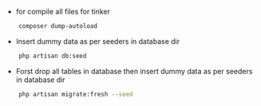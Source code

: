 -   for compile all files for tinker

```bash
    composer dump-autoload
```

-   Insert dummy data as per seeders in database dir

```bash
    php artisan db:seed
```

-   Forst drop all tables in database then insert dummy data as per seeders in database dir

```bash
    php artisan migrate:fresh --seed
```
